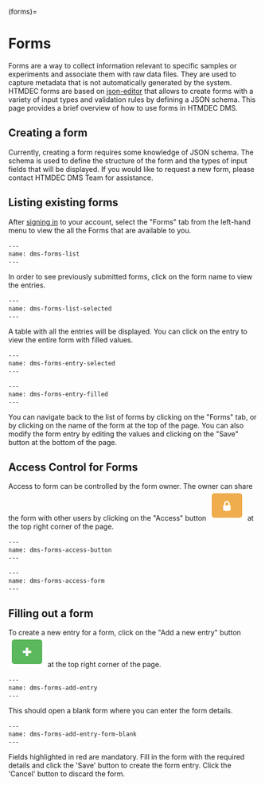 (forms)=
# Forms

Forms are a way to collect information relevant to specific samples or experiments and associate them with raw data files. They are used to capture metadata that is not automatically generated by the system. HTMDEC forms are based on [json-editor](https://github.com/json-editor/json-editor) that allows to create forms with a variety of input types and validation rules by defining a JSON schema. This page provides a brief overview of how to use forms in HTMDEC DMS.


## Creating a form

Currently, creating a form requires some knowledge of JSON schema. The schema is used to define the structure of the form and the types of input fields that will be displayed. If you would like to request a new form, please contact HTMDEC DMS Team for assistance.

## Listing existing forms

After [signing in](signing-in) to your account, select the "Forms" tab
from the left-hand menu to view the all the Forms that are available to you.

```{figure} images/htmdec-forms-list.png
---
name: dms-forms-list
---
```

In order to see previously submitted forms, click on the form name to view the entries.

```{figure} images/htmdec-forms-list-selected.png
---
name: dms-forms-list-selected
---
```

A table with all the entries will be displayed. You can click on the entry to view the entire form with filled values.

```{figure} images/htmdec-forms-entry-selected.png
---
name: dms-forms-entry-selected
---
```

```{figure} images/htmdec-forms-entry-filled.png
---
name: dms-forms-entry-filled
---
```

You can navigate back to the list of forms by clicking on the "Forms" tab, or by clicking on the name of the form at the top of the page. You can also modify the form entry by editing the values and clicking on the "Save" button at the bottom of the page.

## Access Control for Forms

Access to form can be controlled by the form owner. The owner can share the form with other users by clicking on the "Access" button ![access](images/access-button.png) at the top right corner of the page.

```{figure} images/htmdec-forms-acls.png
---
name: dms-forms-access-button
---
```

```{figure} images/htmdec-forms-acls-form.png
---
name: dms-forms-access-form
---
```

## Filling out a form

To create a new entry for a form, click on the "Add a new entry" button ![add](images/add-button.png) at the top right corner of the page.

```{figure} images/htmdec-forms-add-entry.png
---
name: dms-forms-add-entry
---
```

This should open a blank form where you can enter the form details.

```{figure} images/htmdec-forms-add-entry-form-blank.png
---
name: dms-forms-add-entry-form-blank
---
```

Fields highlighted in red are mandatory. Fill in the form with the required details and click the 'Save' button to create the form entry. Click the 'Cancel' button to discard the form.
